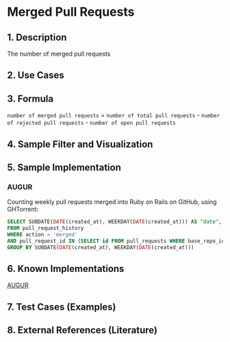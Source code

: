 # Merged Pull Requests

## 1. Description
The number of merged pull requests

## 2. Use Cases

## 3. Formula

`number of merged pull requests` = `number of total pull requests` - `number of rejected pull requests` - `number of open pull requests`

## 4. Sample Filter and Visualization

## 5. Sample Implementation

### AUGUR
Counting weekly pull requests merged into Ruby on Rails on GitHub, using GHTorrent:
```SQL
SELECT SUBDATE(DATE(created_at), WEEKDAY(DATE(created_at))) AS "date", count(*) as merged	
FROM pull_request_history
WHERE action = 'merged'
AND pull_request_id IN (SELECT id FROM pull_requests WHERE base_repo_id = 1334)
GROUP BY SUBDATE(DATE(created_at), WEEKDAY(DATE(created_at)))
```

## 6. Known Implementations

[AUGUR](https://github.com/CHAOSS/Augur)

## 7. Test Cases (Examples)

## 8. External References (Literature)
